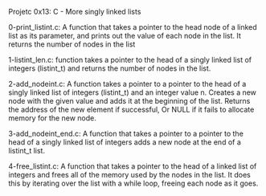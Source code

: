 Projetc 0x13: C - More singly linked lists

0-print_listint.c: A function that takes a pointer to the head node of a linked list as its parameter,
and prints out the value of each node in the list.
It returns the number of nodes in the list

1-listint_len.c: function takes a pointer to the head of a singly linked list of integers (listint_t)
and returns the number of nodes in the list.

2-add_nodeint.c: A function takes a pointer to a pointer to the head of a singly linked list of integers (listint_t) and an integer value n.
Creates a new node with the given value and adds it at the beginning of the list.
Returns the address of the new element if successful,
Or NULL if it fails to allocate memory for the new node.

3-add_nodeint_end.c: A function that takes a pointer to a pointer to the head of a singly linked list of integers
adds a new node at the end of a listint_t list.

4-free_listint.c: A function that takes a pointer to the head of a linked list of integers
and frees all of the memory used by the nodes in the list.
It does this by iterating over the list with a while loop, freeing each node as it goes.

